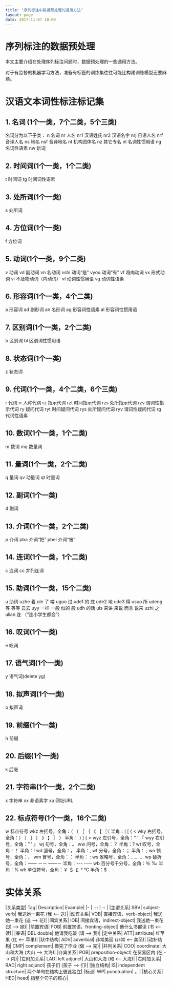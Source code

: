 ```yaml
---
title: "序列标注中数据预处理的通用方法"
layout: page
date: 2017-11-07 10:00
---
```


# 序列标注的数据预处理
本文主要介绍在处理序列标注问题时，数据预处理的一些通用方法。

对于有监督的机器学习方法，准备有标签的训练集往往可能比构建训练模型还要麻烦。


# 汉语文本词性标注标记集
## 1. 名词  (1个一类，7个二类，5个三类)
名词分为以下子类：
n 名词
nr 人名
nr1 汉语姓氏
nr2 汉语名字
nrj 日语人名
nrf 音译人名
ns 地名
nsf 音译地名
nt 机构团体名
nz 其它专名
nl 名词性惯用语
ng 名词性语素
nw 新词
## 2. 时间词(1个一类，1个二类)
t 时间词
tg 时间词性语素
## 3. 处所词(1个一类)
s 处所词
##  4. 方位词(1个一类)
f 方位词
## 5. 动词(1个一类，9个二类)
v 动词
vd 副动词
vn 名动词
vshi 动词“是”
vyou 动词“有”
vf 趋向动词
vx 形式动词
vi 不及物动词（内动词）
vl 动词性惯用语
vg 动词性语素
## 6. 形容词(1个一类，4个二类)
a 形容词
ad 副形词
an 名形词
ag 形容词性语素
al 形容词性惯用语
## 7. 区别词(1个一类，2个二类)
b 区别词
bl 区别词性惯用语
## 8. 状态词(1个一类)
z 状态词
## 9. 代词(1个一类，4个二类，6个三类)
r 代词
rr 人称代词
rz 指示代词
rzt 时间指示代词
rzs 处所指示代词
rzv 谓词性指示代词
ry 疑问代词
ryt 时间疑问代词
rys 处所疑问代词
ryv 谓词性疑问代词
rg 代词性语素
## 10. 数词(1个一类，1个二类)
m 数词
mq 数量词
## 11. 量词(1个一类，2个二类)
q 量词
qv 动量词
qt 时量词
## 12. 副词(1个一类)
d 副词
## 13. 介词(1个一类，2个二类)
p 介词
pba 介词“把”
pbei 介词“被”
## 14. 连词(1个一类，1个二类)
c 连词
 cc 并列连词
## 15. 助词(1个一类，15个二类)
u 助词
uzhe 着
ule 了 喽
uguo 过
ude1 的 底
ude2 地
ude3 得
usuo 所
udeng 等 等等 云云
uyy 一样 一般 似的 般
udh 的话
uls 来讲 来说 而言 说来
uzhi 之
ulian 连 （“连小学生都会”）
## 16. 叹词(1个一类)
e 叹词
## 17. 语气词(1个一类)
y 语气词(delete yg)
## 18. 拟声词(1个一类)
o 拟声词
## 19. 前缀(1个一类)
h 前缀
## 20. 后缀(1个一类)
k 后缀
## 21. 字符串(1个一类，2个二类)
x 字符串
 xx 非语素字
 xu 网址URL
## 22. 标点符号(1个一类，16个二类)
w 标点符号
wkz 左括号，全角：（ 〔  ［  ｛  《 【  〖〈   半角：( [ { <
wky 右括号，全角：） 〕  ］ ｝ 》  】 〗 〉 半角： ) ] { >
wyz 左引号，全角：“ ‘ 『 
wyy 右引号，全角：” ’ 』
wj 句号，全角：。
ww 问号，全角：？ 半角：?
wt 叹号，全角：！ 半角：!
wd 逗号，全角：， 半角：,
wf 分号，全角：； 半角： ;
wn 顿号，全角：、
wm 冒号，全角：： 半角： :
ws 省略号，全角：……  …
wp 破折号，全角：——   －－   ——－   半角：---  ----
wb 百分号千分号，全角：％ ‰   半角：%
wh 单位符号，全角：￥ ＄ ￡  °  ℃  半角：$

# 实体关系
|关系类型|	Tag|	Description|	Example|
|- | :-: | -: |
|主谓关系|	SBV|	subject-verb|	我送她一束花 (我 <-- 送)|
|动宾关系|	VOB|	直接宾语，verb-object|	我送她一束花 (送 --> 花)|
|间宾关系|	IOB|	间接宾语，indirect-object|	我送她一束花 (送 --> 她)|
|前置宾语|	FOB|	前置宾语，fronting-object|	他什么书都读 (书 <-- 读)|
|兼语|	DBL	double|	他请我吃饭 (请 --> 我)|
|定中关系|	ATT|	attribute|	红苹果 (红 <-- 苹果)|
|状中结构|	ADV|	adverbial|	非常美丽 (非常 <-- 美丽)|
|动补结构|	CMP|	complement|	做完了作业 (做 --> 完)|
|并列关系|	COO|	coordinate|	大山和大海 (大山 --> 大海)|
|介宾关系|	POB|	preposition-object|	在贸易区内 (在 --> 内)|
|左附加关系|	LAD|	left adjunct|	大山和大海 (和 <-- 大海)|
|右附加关系|	RAD|	right adjunct|	孩子们 (孩子 --> 们)|
|独立结构|	IS|	independent structure|	两个单句在结构上彼此独立|
|标点|	WP|	punctuation|	。|
|核心关系|	HED|	head|	指整个句子的核心|